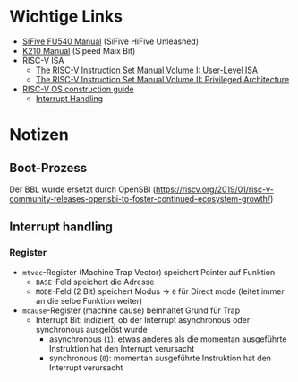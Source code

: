 # Wichtige Links
* [SiFive FU540 Manual](https://sifive.cdn.prismic.io/sifive%2F834354f0-08e6-423c-bf1f-0cb58ef14061_fu540-c000-v1.0.pdf) (SiFive HiFive Unleashed)
* [K210 Manual](https://s3.cn-north-1.amazonaws.com.cn/dl.kendryte.com/documents/kendryte_datasheet_20181011163248_en.pdf) (Sipeed Maix Bit)
* RISC-V ISA
	* [The RISC-V Instruction Set Manual Volume I: User-Level ISA](https://content.riscv.org/wp-content/uploads/2017/05/riscv-spec-v2.2.pdf)
	* [The RISC-V Instruction Set Manual Volume II: Privileged Architecture](https://content.riscv.org/wp-content/uploads/2019/08/riscv-privileged-20190608-1.pdf)
* [RISC-V OS construction guide](http://osblog.stephenmarz.com/index.html)
	* [Interrupt Handling](http://osblog.stephenmarz.com/ch4.html)

# Notizen

## Boot-Prozess
Der BBL wurde ersetzt durch OpenSBI (https://riscv.org/2019/01/risc-v-community-releases-opensbi-to-foster-continued-ecosystem-growth/)


## Interrupt handling
### Register
* `mtvec`-Register (Machine Trap Vector) speichert Pointer auf Funktion
	* `BASE`-Feld speichert die Adresse
	* `MODE`-Feld (2 Bit) speichert Modus -> `0` für Direct mode (leitet immer an die selbe Funktion weiter)
* `mcause`-Register (machine cause) beinhaltet Grund für Trap
	* Interrupt Bit: indiziert, ob der Interrupt asynchronous oder synchronous ausgelöst wurde
		* asynchronous (`1`): etwas anderes als die momentan ausgeführte Instruktion hat den Interrupt verursacht
		* synchronous (`0`): momentan ausgeführte Instruktion hat den Interrupt verursacht
